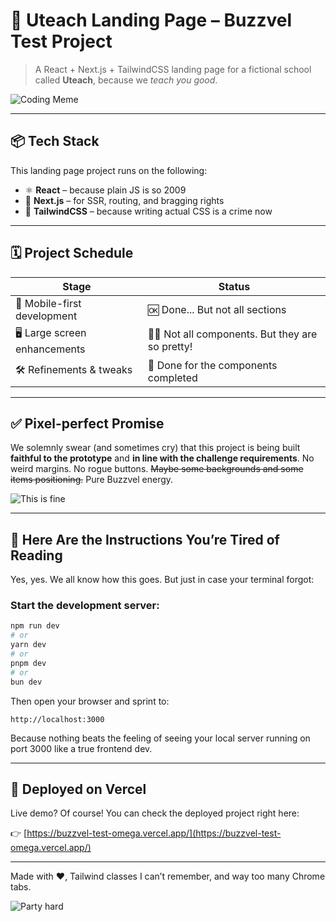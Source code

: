 # 🏫 Uteach Landing Page – Buzzvel Test Project

> A React + Next.js + TailwindCSS landing page for a fictional school called **Uteach**, because we _teach you good_.

![Coding Meme](https://media.giphy.com/media/LmNwrBhejkK9EFP504/giphy.gif)

---

## 📦 Tech Stack

This landing page project runs on the following:

- ⚛️ **React** – because plain JS is so 2009
- 🚀 **Next.js** – for SSR, routing, and bragging rights
- 🎨 **TailwindCSS** – because writing actual CSS is a crime now

---

## 🗓️ Project Schedule

| Stage                        | Status                                         |
| ---------------------------- | ---------------------------------------------- |
| 📱 Mobile-first development  | 🆗 Done... But not all sections                |
| 🖥️ Large screen enhancements | 🙆‍♂️ Not all components. But they are so pretty! |
| 🛠️ Refinements & tweaks      | 🙈 Done for the components completed           |

---

## ✅ Pixel-perfect Promise

We solemnly swear (and sometimes cry) that this project is being built **faithful to the prototype** and **in line with the challenge requirements**. No weird margins. No rogue buttons. ~~Maybe some backgrounds and some items positioning.~~ Pure Buzzvel energy.

![This is fine](https://media.giphy.com/media/3o7TKMt1VVNkHV2PaE/giphy.gif)

---

## 🧠 Here Are the Instructions You’re Tired of Reading

Yes, yes. We all know how this goes. But just in case your terminal forgot:

### Start the development server:

```bash
npm run dev
# or
yarn dev
# or
pnpm dev
# or
bun dev
```

Then open your browser and sprint to:

```
http://localhost:3000
```

Because nothing beats the feeling of seeing your local server running on port 3000 like a true frontend dev.

---

## 🚀 Deployed on Vercel

Live demo? Of course! You can check the deployed project right here:

👉 [https://buzzvel-test-omega.vercel.app/](https://buzzvel-test-omega.vercel.app/)

---

Made with ❤️, Tailwind classes I can’t remember, and way too many Chrome tabs.

![Party hard](https://media.giphy.com/media/3ohs4BSacFKI7A717y/giphy.gif)
